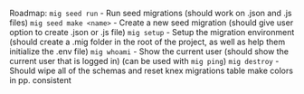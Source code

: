 Roadmap:
`mig seed run` - Run seed migrations (should work on .json and .js files)
`mig seed make <name>` - Create a new seed migration (should give user option to create .json or .js file)
`mig setup` - Setup the migration environment (should create a .mig folder in the root of the project, as well as help them initialize the .env file)
`mig whoami` - Show the current user (should show the current user that is logged in) (can be used with `mig ping`)
`mig destroy` - Should wipe all of the schemas and reset knex migrations table
make colors in pp. consistent
